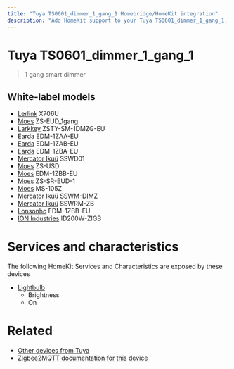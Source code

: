 ```yaml
---
title: "Tuya TS0601_dimmer_1_gang_1 Homebridge/HomeKit integration"
description: "Add HomeKit support to your Tuya TS0601_dimmer_1_gang_1, using Homebridge, Zigbee2MQTT and homebridge-z2m."
---
```

<!---
This file has been GENERATED using src/docgen/docgen.ts
DO NOT EDIT THIS FILE MANUALLY!
-->
# Tuya TS0601_dimmer_1_gang_1
> 1 gang smart dimmer


## White-label models
* [Lerlink](../index.md#lerlink) X706U
* [Moes](../index.md#moes) ZS-EUD_1gang
* [Larkkey](../index.md#larkkey) ZSTY-SM-1DMZG-EU
* [Earda](../index.md#earda) EDM-1ZAA-EU
* [Earda](../index.md#earda) EDM-1ZAB-EU
* [Earda](../index.md#earda) EDM-1ZBA-EU
* [Mercator Ikuü](../index.md#mercator_ikuu) SSWD01
* [Moes](../index.md#moes) ZS-USD
* [Moes](../index.md#moes) EDM-1ZBB-EU
* [Moes](../index.md#moes) ZS-SR-EUD-1
* [Moes](../index.md#moes) MS-105Z
* [Mercator Ikuü](../index.md#mercator_ikuu) SSWM-DIMZ
* [Mercator Ikuü](../index.md#mercator_ikuu) SSWRM-ZB
* [Lonsonho](../index.md#lonsonho) EDM-1ZBB-EU
* [ION Industries](../index.md#ion_industries) ID200W-ZIGB

# Services and characteristics
The following HomeKit Services and Characteristics are exposed by
these devices

* [Lightbulb](../../light.md)
  * Brightness
  * On


# Related
* [Other devices from Tuya](../index.md#tuya)
* [Zigbee2MQTT documentation for this device](https://www.zigbee2mqtt.io/devices/TS0601_dimmer_1_gang_1.html)